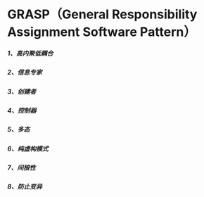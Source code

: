 # GRASP（General Responsibility Assignment Software Pattern）
##### 1、高内聚低耦合
##### 2、信息专家
##### 3、创建者
##### 4、控制器
##### 5、多态
##### 6、纯虚构模式
##### 7、间接性
##### 8、防止变异
